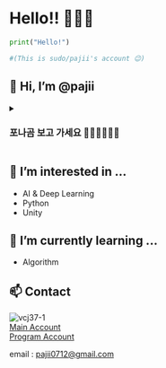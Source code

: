 # Hello!! 🐻‍❄️👋

```python
print("Hello!")

#(This is sudo/pajii's account 😉)
```

## 👋 Hi, I’m @pajii


<details>

<summary><h3>포나곰 보고 가세요 🐻‍❄️🥺🥺🐻‍❄️ </h3></summary>
  
https://user-images.githubusercontent.com/63144192/184896859-394580a3-41ec-4c9e-8882-5686605d8133.mp4

</details>


## 👀 I’m interested in ...

- AI & Deep Learning
- Python
- Unity

## 🌱 I’m currently learning ...

- Algorithm

## 📫 Contact

![vcj37-1](https://user-images.githubusercontent.com/63144192/184896568-ebdcfba2-f7b7-4ea4-8dcf-32c1208ee254.png)
<br>   [Main Account]
<br>   [Program Account]



<!---
pajii/pajii is a ✨ special ✨ repository because its `README.md` (this file) appears on your GitHub profile.
You can click the Preview link to take a look at your changes.
- 💞️ I’m looking to collaborate on ...
--->

[Main Account]:https://twitter.com/sudo_sudo_
[Program Account]:https://twitter.com/sudo_record_

email : pajii0712@gmail.com
